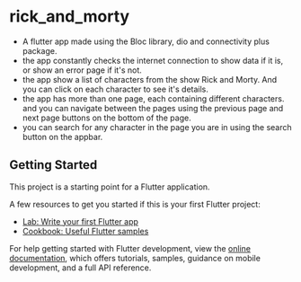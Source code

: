 # rick_and_morty

- A flutter app made using the Bloc library, dio and connectivity plus package. 
- the app constantly checks the internet connection to show data if it is, or show an error page if it's not.
- the app show a list of characters from the show Rick and Morty. And you can click on each character to see it's details.
- the app has more than one page, each containing different characters. and you can navigate between the pages using the previous page and next page buttons on the bottom of the page.
- you can search for any character in the page you are in using the search button on the appbar.

## Getting Started

This project is a starting point for a Flutter application.

A few resources to get you started if this is your first Flutter project:

- [Lab: Write your first Flutter app](https://docs.flutter.dev/get-started/codelab)
- [Cookbook: Useful Flutter samples](https://docs.flutter.dev/cookbook)

For help getting started with Flutter development, view the
[online documentation](https://docs.flutter.dev/), which offers tutorials,
samples, guidance on mobile development, and a full API reference.
